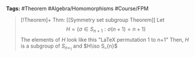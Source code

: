 **Tags:** #Theorem #Algebra/Homomorphisms #Course/FPM 

> [!Theorem]+ Thm: [[Symmetry set subgroup Theorem]]
> Let
> $$H=\{\sigma \in S_{n+1} : \sigma(n+1) = n+1\}$$
> The elements of $H$ look like this
> "LaTeX permutation 1 to n+1"
> Then, $H$ is a subgroup of $S_{n+_{1}}$ and $H\iso S_{n}$